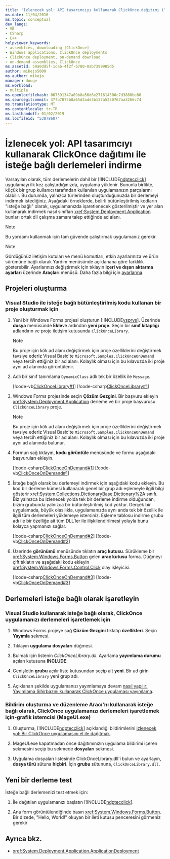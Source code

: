 ```yaml
---
title: 'İzlenecek yol: API tasarımcıyı kullanarak ClickOnce dağıtımı ile isteğe bağlı derlemeleri indirme | Microsoft Docs'
ms.date: 11/04/2016
ms.topic: conceptual
dev_langs:
- VB
- CSharp
- C++
helpviewer_keywords:
- assemblies, downloading [ClickOnce]
- Windows applications, ClickOnce deployments
- ClickOnce deployment, on-demand download
- on-demand assemblies, ClickOnce
ms.assetid: 59a0dd5f-1cab-4f2f-b780-0ab7399905d5
author: mikejo5000
ms.author: mikejo
manager: douge
ms.workload:
- multiple
ms.openlocfilehash: 067591347a89b8a56d6e271614500c7d3880be80
ms.sourcegitcommit: 37fb7075b0a65d2add3b137a5230767aa3266c74
ms.translationtype: MT
ms.contentlocale: tr-TR
ms.lasthandoff: 01/02/2019
ms.locfileid: "53878607"
---
```

# <a name="walkthrough-download-assemblies-on-demand-with-the-clickonce-deployment-api-using-the-designer"></a>İzlenecek yol: API tasarımcıyı kullanarak ClickOnce dağıtımı ile isteğe bağlı derlemeleri indirme
Varsayılan olarak, tüm derlemelerin dahil bir [!INCLUDE[ndptecclick](../deployment/includes/ndptecclick_md.md)] uygulamayı ilk kez çalıştırdığınızda, uygulama yüklenir. Bununla birlikte, küçük bir grup kullanıcı tarafından kullanılan uygulamanızın parçalarını olabilir. Bu durumda, yalnızca türlerinden oluşturduğunuzda bir derlemeyi indirmek istediğiniz. Aşağıdaki örneklerde, belirli bütünleştirilmiş kodların "isteğe bağlı" olarak, uygulamanızda işaretlenecek gösterilmiştir ve yer alan kullanarak indirmek nasıl sınıfları <xref:System.Deployment.Application> bunları ortak dil çalışma zamanı talep ettiğinde ad alanı.

> [!NOTE]
> Bu yordamı kullanmak için tam güvende çalıştırmak uygulamanız gerekir.

> [!NOTE]
> Gördüğünüz iletişim kutuları ve menü komutları, etkin ayarlarınıza ve ürün sürümüne bağlı olarak Yardım menüsünde açıklanana göre farklılık gösterebilir. Ayarlarınızı değiştirmek için tıklayın **içeri ve dışarı aktarma ayarları** üzerinde **Araçları** menüsü. Daha fazla bilgi için [ayarlarına](../ide/environment-settings.md#reset-settings).

## <a name="create-the-projects"></a>Projeleri oluşturma

### <a name="to-create-a-project-that-uses-an-on-demand-assembly-with-visual-studio"></a>Visual Studio ile isteğe bağlı bütünleştirilmiş kodu kullanan bir proje oluşturmak için

1. Yeni bir Windows Forms projesi oluşturun [!INCLUDE[vsprvs](../code-quality/includes/vsprvs_md.md)]. Üzerinde **dosya** menüsünde **Ekle**ve ardından **yeni proje**. Seçin bir **sınıf kitaplığı** adlandırın ve proje iletişim kutusunda `ClickOnceLibrary`.

   > [!NOTE]
   >  Bu proje için kök ad alanı değiştirmek için proje özelliklerini değiştirmek tavsiye ederiz Visual Basic'te `Microsoft.Samples.ClickOnceOnDemand` veya tercih ettiğiniz bir ad alanı. Kolaylık olması için bu kılavuzda iki proje aynı ad alanında görüntülenir.

2. Adlı bir sınıf tanımlama `DynamicClass` adlı tek bir özellik ile `Message`.

    [!code-vb[ClickOnceLibrary#1](../deployment/codesnippet/VisualBasic/walkthrough-downloading-assemblies-on-demand-with-the-clickonce-deployment-api-using-the-designer_1.vb)]
    [!code-csharp[ClickOnceLibrary#1](../deployment/codesnippet/CSharp/walkthrough-downloading-assemblies-on-demand-with-the-clickonce-deployment-api-using-the-designer_1.cs)]

3. Windows Forms projesinde seçin **Çözüm Gezgini**. Bir başvuru ekleyin <xref:System.Deployment.Application> derleme ve bir proje başvurusu `ClickOnceLibrary` proje.

   > [!NOTE]
   >  Bu proje için kök ad alanı değiştirmek için proje özelliklerini değiştirmek tavsiye ederiz Visual Basic'te `Microsoft.Samples.ClickOnceOnDemand` veya tercih ettiğiniz bir ad alanı. Kolaylık olması için bu kılavuzda iki proje aynı ad alanında bulunur.

4. Formun sağ tıklayın, **kodu görüntüle** menüsünde ve formu aşağıdaki başvuruları ekleyin.

    [!code-csharp[ClickOnceOnDemand#1](../deployment/codesnippet/CSharp/walkthrough-downloading-assemblies-on-demand-with-the-clickonce-deployment-api-using-the-designer_2.cs)]
    [!code-vb[ClickOnceOnDemand#1](../deployment/codesnippet/VisualBasic/walkthrough-downloading-assemblies-on-demand-with-the-clickonce-deployment-api-using-the-designer_2.vb)]

5. İsteğe bağlı olarak bu derlemeyi indirmek için aşağıdaki kodu ekleyin. Bu kod bir derleme kümesi kullanarak genel bir grup adı eşlemeyle ilgili bilgi gösterir <xref:System.Collections.DictionaryBase.Dictionary%2A> sınıfı. Biz yalnızca bu izlenecek yolda tek bir derleme indirme olduğundan, bizim grubunda yalnızca bir bütünleştirilmiş kod yoktur. Gerçek bir uygulamada, büyük olasılıkla, uygulamanızda aynı anda tek bir özellik ile ilgili tüm derlemeleri yüklemeye istersiniz. Eşleme tablosu indirme grubu adı ile bir özelliğe ait tüm DLL'ler ile ilişkilendirilmesi yoluyla bunu kolayca yapmanızı sağlar.

    [!code-csharp[ClickOnceOnDemand#2](../deployment/codesnippet/CSharp/walkthrough-downloading-assemblies-on-demand-with-the-clickonce-deployment-api-using-the-designer_3.cs)]
    [!code-vb[ClickOnceOnDemand#2](../deployment/codesnippet/VisualBasic/walkthrough-downloading-assemblies-on-demand-with-the-clickonce-deployment-api-using-the-designer_3.vb)]

6. Üzerinde **görünümü** menüsünde tıklatın **araç kutusu**. Sürükleme bir <xref:System.Windows.Forms.Button> gelen **araç kutusu** forma. Düğmeyi çift tıklatın ve aşağıdaki kodu ekleyin <xref:System.Windows.Forms.Control.Click> olay işleyicisi.

    [!code-csharp[ClickOnceOnDemand#3](../deployment/codesnippet/CSharp/walkthrough-downloading-assemblies-on-demand-with-the-clickonce-deployment-api-using-the-designer_4.cs)]
    [!code-vb[ClickOnceOnDemand#3](../deployment/codesnippet/VisualBasic/walkthrough-downloading-assemblies-on-demand-with-the-clickonce-deployment-api-using-the-designer_4.vb)]

## <a name="mark-assemblies-as-optional"></a>Derlemeleri isteğe bağlı olarak işaretleyin

### <a name="to-mark-assemblies-as-optional-in-your-clickonce-application-by-using-visual-studio"></a>Visual Studio kullanarak isteğe bağlı olarak, ClickOnce uygulamanızı derlemeleri işaretlemek için

1.  Windows Forms projeye sağ **Çözüm Gezgini** tıklatıp **özellikleri**. Seçin **Yayımla** sekmesi.

2.  Tıklayın **uygulama dosyaları** düğmesi.

3.  Bulmak için listenin *ClickOnceLibrary.dll*. Ayarlama **yayımlama durumu** açılan kutusuna **INCLUDE**.

4.  Genişletin **grubu** açılır liste kutusundan seçip alt **yeni**. Bir ad girin `ClickOnceLibrary` yeni grup adı.

5.  Açıklanan şekilde uygulamanızı yayımlamaya devam [nasıl yapılır: Yayımlama Sihirbazını kullanarak ClickOnce uygulaması yayımlama](../deployment/how-to-publish-a-clickonce-application-using-the-publish-wizard.md).

### <a name="to-mark-assemblies-as-optional-in-your-clickonce-application-by-using-manifest-generation-and-editing-tool--graphical-client-mageuiexe"></a>Bildirim oluşturma ve düzenleme Aracı'nı kullanarak isteğe bağlı olarak, ClickOnce uygulamanızı derlemeleri işaretlemek için-grafik istemcisi (MageUI.exe)

1. Oluşturma, [!INCLUDE[ndptecclick](../deployment/includes/ndptecclick_md.md)] açıklandığı bildirimlerini [izlenecek yol: Bir ClickOnce uygulamasını el ile dağıtmak](../deployment/walkthrough-manually-deploying-a-clickonce-application.md).

2. MageUI.exe kapatmadan önce dağıtımınızın uygulama bildirimi içeren sekmesini seçip bu sekmede **dosyaları** sekmesi.

3. Uygulama dosyaları listesinde ClickOnceLibrary.dll'i bulun ve ayarlayın, **dosya türü** sütuna **hiçbiri**. İçin **grubu** sütununa, `ClickOnceLibrary.dll`.

## <a name="test-the-new-assembly"></a>Yeni bir derleme test

İsteğe bağlı derlemenizi test etmek için:

1. İle dağıtılan uygulamanızı başlatın [!INCLUDE[ndptecclick](../deployment/includes/ndptecclick_md.md)].

2. Ana form görüntülendiğinde basın <xref:System.Windows.Forms.Button>. Bir dizede, "Hello, World!" okuyan bir ileti kutusu penceresini görmeniz gerekir

## <a name="see-also"></a>Ayrıca bkz.

- <xref:System.Deployment.Application.ApplicationDeployment>